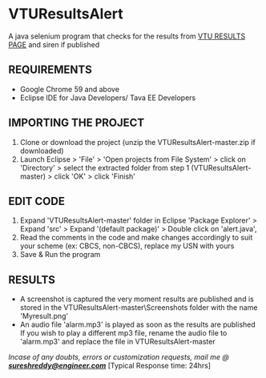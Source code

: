# VTUResultsAlert
A java selenium program that checks for the results from [VTU RESULTS PAGE](http://results.vtu.ac.in) and siren if published


## REQUIREMENTS
* Google Chrome 59 and above
* Eclipse IDE for Java Developers/ Tava EE Developers


## IMPORTING THE PROJECT
1. Clone or download the project (unzip the VTUResultsAlert-master.zip if downloaded)
2. Launch Eclipse > 'File' > 'Open projects from File System' > click on 'Directory' >
   select the extracted folder from step 1 (VTUResultsAlert-master) > click 'OK' > click 'Finish'
    
## EDIT CODE
1. Expand 'VTUResultsAlert-master' folder in Eclipse 'Package Explorer' >
   Expand 'src' > Expand '(default package)' > Double click on 'alert.java',
2. Read the comments in the code and make changes accordingly to suit your scheme (ex: CBCS, non-CBCS),
   replace my USN with yours
3. Save & Run the program

## RESULTS
* A screenshot is captured the very moment results are published
  and is stored in the VTUResultsAlert-master\Screenshots folder with the name 'Myresult.png'
* An audio file 'alarm.mp3' is played as soon as the results are published
  If you wish to play a different mp3 file, rename the audio file to 'alarm.mp3' and replace the file in VTUResultsAlert-master
  
_Incase of any doubts, errors or customization requests, mail me @ **sureshreddy@engineer.com**_ [Typical Response time: 24hrs]
